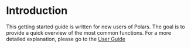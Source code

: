 # Introduction

This getting started guide is written for new users of Polars. The goal is to provide a quick overview of the most common functions. For a more detailed explanation, please go to the [User Guide](../user-guide/index.md) 
